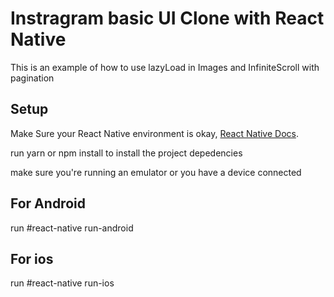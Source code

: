 Instragram basic UI Clone with React Native
===

This is an example of how to use lazyLoad in Images and InfiniteScroll with pagination

## Setup

Make Sure your React Native environment is okay, [React Native Docs](https://facebook.github.io/react-native/docs/getting-started).

run yarn or npm install to install the project depedencies

make sure you're running an emulator or you have a device connected
## For Android

run #react-native run-android

## For ios

run #react-native run-ios
